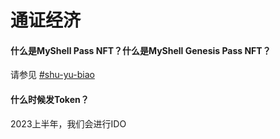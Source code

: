 # 通证经济

#### 什么是MyShell Pass NFT？什么是MyShell Genesis Pass NFT？

请参见  [#shu-yu-biao](../chan-pin-shou-ce/hui-yuan-xi-tong-yu-ji-qi-ren-quan-yi.md#shu-yu-biao "mention")

#### 什么时候发Token？

2023上半年，我们会进行IDO

